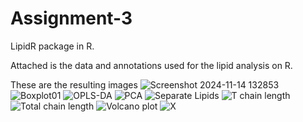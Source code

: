 # Assignment-3
LipidR package in R.

Attached is the data and annotations used for the lipid analysis on R.

These are the resulting images
![Screenshot 2024-11-14 132853](https://github.com/user-attachments/assets/a17d2a0e-b309-41a0-a801-567e5e164ec8)
![Boxplot01](https://github.com/user-attachments/assets/df5b02ee-3787-48a0-a96b-ac87e6770ad4)
![OPLS-DA](https://github.com/user-attachments/assets/c8cca7ae-6d08-4474-9930-42797ca0359f)
![PCA](https://github.com/user-attachments/assets/f9a99323-8e4e-4b00-a9bf-45778912ffe4)
![Separate Lipids](https://github.com/user-attachments/assets/0d1a90bb-f737-4e28-b8cc-fec18f9f39eb)
![T  chain length](https://github.com/user-attachments/assets/2086a8b8-d29f-4b34-a7d1-212847c44b42)
![Total chain length](https://github.com/user-attachments/assets/79270212-a292-4fd2-a186-c3c8ddd2db36)
![Volcano plot](https://github.com/user-attachments/assets/a21a77bc-56bc-4498-9161-43aebdb449b3)
![X](https://github.com/user-attachments/assets/c7196efc-a206-4583-8b59-6e9258dec05d)
